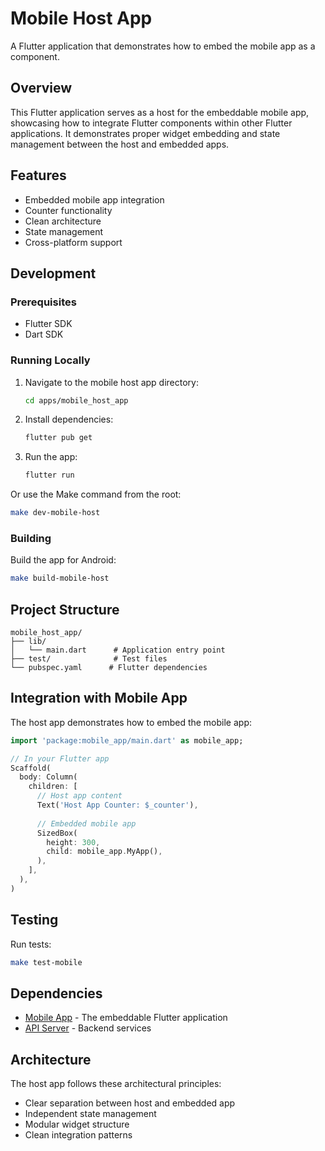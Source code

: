 # Mobile Host App

A Flutter application that demonstrates how to embed the mobile app as a component.

## Overview

This Flutter application serves as a host for the embeddable mobile app, showcasing how to integrate Flutter components within other Flutter applications. It demonstrates proper widget embedding and state management between the host and embedded apps.

## Features

- Embedded mobile app integration
- Counter functionality
- Clean architecture
- State management
- Cross-platform support

## Development

### Prerequisites

- Flutter SDK
- Dart SDK

### Running Locally

1. Navigate to the mobile host app directory:
   ```bash
   cd apps/mobile_host_app
   ```

2. Install dependencies:
   ```bash
   flutter pub get
   ```

3. Run the app:
   ```bash
   flutter run
   ```

Or use the Make command from the root:
```bash
make dev-mobile-host
```

### Building

Build the app for Android:
```bash
make build-mobile-host
```

## Project Structure

```
mobile_host_app/
├── lib/
│   └── main.dart      # Application entry point
├── test/              # Test files
└── pubspec.yaml      # Flutter dependencies
```

## Integration with Mobile App

The host app demonstrates how to embed the mobile app:

```dart
import 'package:mobile_app/main.dart' as mobile_app;

// In your Flutter app
Scaffold(
  body: Column(
    children: [
      // Host app content
      Text('Host App Counter: $_counter'),
      
      // Embedded mobile app
      SizedBox(
        height: 300,
        child: mobile_app.MyApp(),
      ),
    ],
  ),
)
```

## Testing

Run tests:
```bash
make test-mobile
```

## Dependencies

- [Mobile App](../mobile_app/README.md) - The embeddable Flutter application
- [API Server](../api-server/README.md) - Backend services

## Architecture

The host app follows these architectural principles:
- Clear separation between host and embedded app
- Independent state management
- Modular widget structure
- Clean integration patterns
